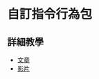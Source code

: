 # 自訂指令行為包

## 詳細教學
- [文章](https://mcbedev.blogspot.com/2021/08/add-on-3.html)
- [影片](https://www.youtube.com/watch?v=MVHHDm1nUNs)
